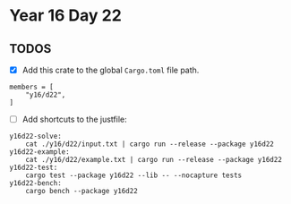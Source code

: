 # Year 16 Day 22

## TODOS

- [x] Add this crate to the global `Cargo.toml` file path.

```
members = [
    "y16/d22",
]
```

- [ ] Add shortcuts to the justfile:

```
y16d22-solve:
    cat ./y16/d22/input.txt | cargo run --release --package y16d22
y16d22-example:
    cat ./y16/d22/example.txt | cargo run --release --package y16d22
y16d22-test:
    cargo test --package y16d22 --lib -- --nocapture tests
y16d22-bench:
    cargo bench --package y16d22
```